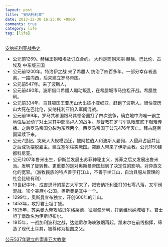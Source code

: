 ```yaml
---
layout: post
title: "安纳托利亚"
date: 2013-12-30 16:25:06 +0800
comments: true
category: life
tag: [life]
---
```

<a href="http://www.duwanjuan.cn/an-na-tuo-li-ya-zhan-chang-xun-zong-zhan-zheng-shi-li-de-tu-er-qi">安纳托利亚战争史</a>
<ul>
<li>公元前1269。赫梯王朝和埃及订立合约。   大约是商朝末期 赫梯、巴比伦、古埃及 中东版三国</li>
<li>公元前1200年。特洛伊之战 来了希腊人 统治了四百多年。一部分幸存者逃离，一路向西，后来建立罗马帝国。</li>
<li>公元前547年。来了波斯人，</li>
<li>公元前490年。波斯借口希腊人煽动叛乱，在希腊城市马拉松开战。希腊胜利。</li>
<li>公元前334年。马其顿国王亚历山大出征小亚细亚，赶跑了波斯人。很快亚历山大死在巴比伦，安纳托利亚陷入军阀混战。</li>
<li>公元前189年。罗马共和国跟马其顿帝国打了四次战争，确立地中海唯一霸主地位后发动了对土耳其中部高卢人的战争。基督教在罗马军队眼皮底下艰难传播。之后罗马帝国分裂为东西两个。西罗马帝国于公元476年灭亡。拜占庭帝国延续下来。</li>
<li>公元7世纪。突厥人大规模西迁，被阿拉伯人和波斯人雇佣，入侵拜占庭并且之后成功摆脱雇主。建立塞尔柱突厥国。突厥人带来了伊斯兰教。公元1150建都科尼亚。</li>
<li>公元1207年鲁米出生，伊斯兰发展出苏菲神秘主义，苏菲之后又发展出鲁米派。发明了旋转舞。更重要的是对奥斯曼帝国起到了决定性的影响。对异族文化的宽容。（游牧民族的特点善于打江山，不善于坐江山，自治且服从管理的社会比较有利）</li>
<li>13世纪中叶，成吉思汗的蒙古大军来了，把安纳托利亚打的七零八落，又军阀混战。10个突厥小公国。奥斯曼是其中一个。</li>
<li>1299年，奥斯曼宣布独立，开创600年的江山。</li>
<li>1453年，攻打君士坦丁堡。</li>
<li>1525年，苏莱曼大帝攻陷贝尔格莱德，征服匈牙利，打到维也纳城墙下。君士坦丁堡改名为伊斯坦布尔。</li>
<li>1915年，一战加利波利之战，达达尼尔海峡狼烟再起。凯末尔在前线指挥，缔造了现代土耳其，被尊称为祖国之父。</li>
</ul>

<a href="http://www.mafengwo.cn/i/1353471.html">公元537年建立的索非亚大教堂</a>
